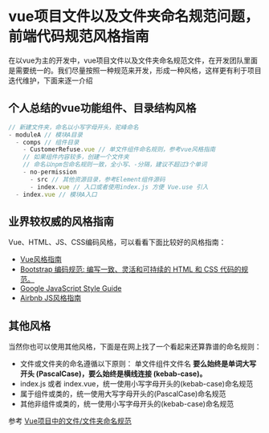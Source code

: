 
# vue项目文件以及文件夹命名规范问题，前端代码规范风格指南

在以vue为主的开发中，vue项目文件以及文件夹命名规范文件，在开发团队里面是需要统一的。我们尽量按照一种规范来开发，形成一种风格，这样更有利于项目迭代维护，下面来逐一介绍

## 个人总结的vue功能组件、目录结构风格
```js
// 新建文件夹，命名以小写字母开头，驼峰命名
- moduleA // 模块A目录
  - comps // 组件目录
    - CustomerRefuse.vue // 单文件组件命名规则，参考vue风格指南
    // 如果组件内容较多，创建一个文件夹
    // 命名以npm包命名规则一致，全小写、-分隔，建议不超过3个单词
    - no-permission
      - src // 其他资源目录，参考Element组件源码
      - index.vue // 入口或者使用index.js 方便 Vue.use 引入
  - index.vue // 模块A入口
```

## 业界较权威的风格指南
Vue、HTML、JS、CSS编码风格，可以看看下面比较好的风格指南：

- [Vue风格指南](https://cn.vuejs.org/v2/style-guide/)
- [Bootstrap 编码规范: 编写一致、灵活和可持续的 HTML 和 CSS 代码的规范。](https://codeguide.bootcss.com/)
- [Google JavaScript Style Guide](http://google.github.io/styleguide/jsguide.html)
- [Airbnb JS风格指南](https://github.com/airbnb/javascript)


## 其他风格
当然你也可以使用其他风格，下面是在网上找了一个看起来还算靠谱的命名规则：

- 文件或文件夹的命名遵循以下原则： 单文件组件文件名 **要么始终是单词大写开头 (PascalCase)，要么始终是横线连接 (kebab-case)。**
- index.js 或者 index.vue，统一使用小写字母开头的(kebab-case)命名规范
- 属于组件或类的，统一使用大写字母开头的(PascalCase)命名规范
- 其他非组件或类的，统一使用小写字母开头的(kebab-case)命名规范

参考 [Vue项目中的文件/文件夹命名规范](https://www.cnblogs.com/mouseleo/p/11484550.html)